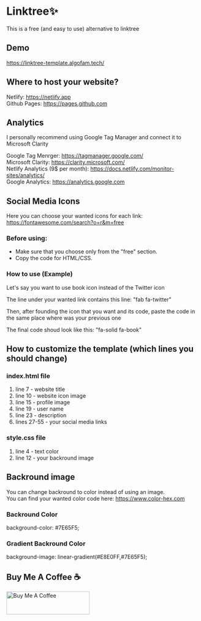 # Linktree:sparkles:
This is a free (and easy to use) alternative to linktree 

## Demo
https://linktree-template.algofam.tech/

## Where to host your website?
Netlify: https://netlify.app  
Github Pages: https://pages.github.com  

## Analytics 
I personally recommend using Google Tag Manager and connect it to Microsoft Clarity  

Google Tag Menrger: https://tagmanager.google.com/  
Microsoft Clarity: https://clarity.microsoft.com/  
Netlify Analytics (9$ per month): https://docs.netlify.com/monitor-sites/analytics/  
Google Analytics: https://analytics.google.com  

## Social Media Icons
Here you can choose your wanted icons for each link:  
https://fontawesome.com/search?o=r&m=free  

### Before using:
* Make sure that you choose only from the "free" section.  
* Copy the code for HTML/CSS.  

### How to use (Example)
Let's say you want to use book icon instead of the Twitter icon  

The line under your wanted link contains this line: "fab fa-twitter"  

Then, after founding the icon that you want and its code, 
paste the code in the same place where was your previous one  

The final code shoud look like this: "fa-solid fa-book"  

## How to customize the template (which lines you should change)

### index.html file
1. line 7 - website title  
2. line 10 - website icon image  
3. line 15 - profile image  
4. line 19 - user name  
5. line 23 - description  
6. lines 27-55 - your social media links  

### style.css file
1. line 4 - text color  
2. line 12 - your backround image  

## Backround image 
You can change backround to color instead of using an image.  
You can find your wanted color code here: https://www.color-hex.com  

### Backround Color
background-color: #7E65F5;  

### Gradient Backround Color
background-image: linear-gradient(#E8E0FF,#7E65F5);  

## Buy Me A Coffee :coffee:
<div class = "coffee">
 <a class = "link" href="https://www.buymeacoffee.com/alisa.algo" target="_blank">
  <img src="https://cdn.buymeacoffee.com/buttons/v2/default-yellow.png" alt="Buy Me A Coffee" 
       style="height: 60px !important;width: 217px !important;">
 </a>
 
